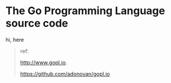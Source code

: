 # The Go Programming Language source code

hi, here


> ref:  
> 
> http://www.gopl.io.
> 
> https://github.com/adonovan/gopl.io


